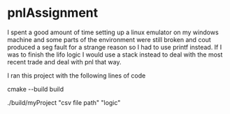 # pnlAssignment

I spent a good amount of time setting up a linux emulator on my windows machine and some parts of the 
environment were still broken and cout produced a seg fault for a strange reason so I had to use printf instead.
If I was to finish the lifo logic I would use a stack instead to deal with the most recent trade and deal with pnl that way.


I ran this project with the following lines of code

cmake --build build

./build/myProject "csv file path" "logic"

